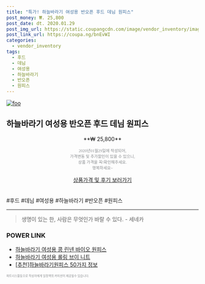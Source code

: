 ```yaml
--- 
title: "특가! 하늘바라기 여성용 반오픈 후드 데님 원피스" 
post_money: ₩. 25,800 
post_date: dt. 2020.01.29 
post_img_url: https://static.coupangcdn.com/image/vendor_inventory/images/2019/02/20/11/4/ae2af698-6962-4ed0-8936-2710e9764af3.jpg 
post_link_url: https://coupa.ng/bnEvWI 
categories: 
  - vendor_inventory 
tags: 
  - 후드 
  - 데님 
  - 여성용 
  - 하늘바라기 
  - 반오픈 
  - 원피스 
--- 
```

[![foo](https://static.coupangcdn.com/image/vendor_inventory/images/2019/02/20/11/4/ae2af698-6962-4ed0-8936-2710e9764af3.jpg)](https://coupa.ng/bnEvWI) 

## 하늘바라기 여성용 반오픈 후드 데님 원피스 
<p style="text-align: center;">**₩ 25,800**</p> 
<p style="text-align: center;"><span style="color: #898c8f; font-family: Georgia,Times,serif; font-size: 0.75em;">2020년01월29일에 작성되어, <br>가격변동 및 추가할인이 있을 수 있으니,<br> 상품 가격을 꼭!확인해주세요.<br>행복하세요~</span> 
</p>	 
<div markdown="0" style="text-align: center;"><a href="https://coupa.ng/bnEvWI" class="btn btn--success">상품가격 및 후기 보러가기</a></div> 
<br><br> 
  #후드 #데님 #여성용 #하늘바라기 #반오픈 #원피스 
<hr> 

> 생명이 있는 한, 사람은 무엇인가 바랄 수 있다. - 세네카 


### POWER LINK

* <a href="https://blog.naver.com/fasyy4321/221785789696" target="_blank">하늘바라기 여성용 콩 린넨 바이오 원피스</a>
* <a href="https://blog.naver.com/sakai111/221785319026" target="_blank">하늘바라기 여성용 롤링 브이 니트</a>
* <a href="https://blog.naver.com/fasyy4321/221788188982" target="_blank">[추천]하늘바라기원피스 50가지 정보</a>

<span style="color: #898c8f; font-family: Georgia,Times,serif; font-size: 0.55em;">파트너스활동으로 작성자에게 일정액의 커미션이 제공될수 있습니다.</span> 
